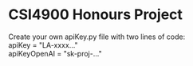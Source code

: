 # CSI4900 Honours Project
 
Create your own apiKey.py file with two lines of code:<br/>
apiKey = "LA-xxxx..."<br/>
apiKeyOpenAI = "sk-proj-..."
